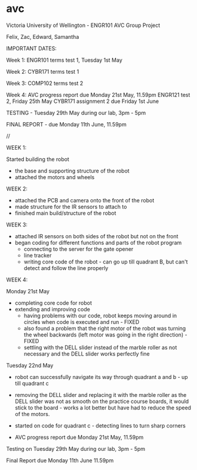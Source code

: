 # avc
Victoria University of Wellington - ENGR101 AVC Group Project

Felix, Zac, Edward, Samantha

IMPORTANT DATES:

Week 1:
        ENGR101 terms test 1, Tuesday 1st May 

Week 2: 
        CYBR171 terms test 1 

Week 3: 
        COMP102 terms test 2 

Week 4: 
        AVC progress report due Monday 21st May, 11.59pm
        ENGR121 test 2, Friday 25th May 
        CYBR171 assignment 2 due Friday 1st June 
        
  
 
 TESTING - Tuesday 29th May during our lab, 3pm - 5pm 
 
 FINAL REPORT - due Monday 11th June, 11.59pm 
        
//

WEEK 1:

Started building the robot 
- the base and supporting structure of the robot 
- attached the motors and wheels

WEEK 2:

- attached the PCB and camera onto the front of the robot 
- made structure for the IR sensors to attach to 
- finished main build/structure of the robot 

WEEK 3:

- attached IR sensors on both sides of the robot but not on the front 
- began coding for different functions and parts of the robot program
    - connecting to the server for the gate opener 
    - line tracker 
    - writing core code of the robot - can go up till quadrant B, but can't detect and follow the line properly 
    
WEEK 4:

Monday 21st May
- completing core code for robot
 - extending and improving code 
    - having problems with our code, robot keeps moving around in circles when code is executed and run - FIXED
    - also found a problem that the right motor of the robot was turning the wheel backwards (left motor was going in the           right direction) - FIXED 
    - settling with the DELL slider instead of the marble roller as not necessary and the DELL slider works perfectly fine
    
Tuesday 22nd May 
- robot can successfully navigate its way through quadrant a and b - up till quadrant c
- removing the DELL slider and replacing it with the marble roller as the DELL slider was not as smooth on the practice course   boards, it would stick to the board - works a lot better but have had to reduce the speed of the motors.
- started on code for quadrant c - detecting lines to turn sharp corners 

   

 - AVC progress report due Monday 21st May, 11.59pm 
 
 Testing on Tuesday 29th May during our lab, 3pm - 5pm 
 
 Final Report due Monday 11th June 11.59pm 
